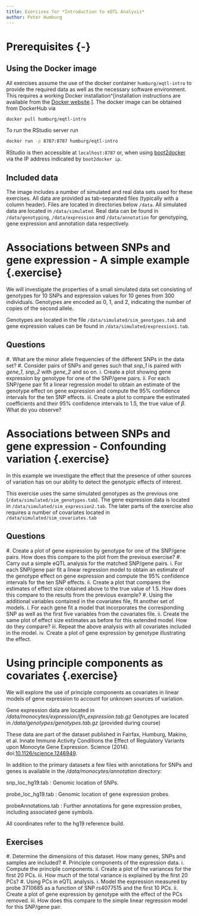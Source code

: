 ```yaml
---
title: Exercises for *Introduction to eQTL Analysis*
author: Peter Humburg
---
```





# Prerequisites {-}
## Using the Docker image
All exercises assume the use of the docker container `humburg/eqtl-intro`
to provide the required data as well as the necessary software environment.
This requires a working Docker installation^[installation instructions are available
from the [Docker website](https://docs.docker.com/installation/).].
The docker image can be obtained from DockerHub via

```sh
docker pull humburg/eqtl-intro
```
To run the RStudio server run

```sh
docker run -p 8787:8787 humburg/eqtl-intro
```
RStudio is then accessible at `localhost:8787` or, when using
[boot2docker](http://boot2docker.io/) via the IP address indicated 
by `boot2docker ip`.

## Included data
The image includes a number of simulated and real data sets used for these 
exercises. All data are provided as tab-separated files (typically with a column header).
Files are located in directories below `/data`. All simulated data are located in
`/data/simulated`. Real data can be found in `/data/genotyping`, `/data/expression`
and `/data/annotation` for genotyping, gene expression and annotation data 
respectively.


# Associations between SNPs and gene expression - A simple example {.exercise}
We will investigate the properties of a small simulated data set 
consisting of genotypes for 10 SNPs and expression values for 10 genes
from 300 individuals. Genotypes are encoded as 0, 1, and 2, indicating 
the number of copies of the second allele.

Genotypes are located in the file `/data/simulated/sim_genotypes.tab` and
gene expression values can be found in `/data/simulated/expression1.tab`.

## Questions

#. What are the minor allele frequencies of the different SNPs in the data set?
#. Consider pairs of SNPs and genes such that *snp_1* is paired with *gene_1*,
*snp_2* with *gene_2* and so on.
	i. Create a plot showing gene expression by genotype for one of the SNP/gene pairs.
    ii. For each SNP/gene pair fit a linear regression model to obtain an 
      estimate of the genotype effect on gene expression and compute the
      95% confidence intervals for the ten SNP effects.
    iii. Create a plot to compare the estimated coefficients and their 95% confidence
      intervals to 1.5, the true value of $\beta$. What do you observe?




# Associations between SNPs and gene expression - Confounding variation {.exercise}
In this example we investigate the effect that the presence of
other sources of variation has on our ability to detect the
genotypic effects of interest.

This exercise uses the same simulated genotypes as the previous one
(`/data/simulated/sim_genotypes.tab`). The gene expression data is
located in `/data/simulated/sim_expression2.tab`. The later parts of 
the exercise also requires a number of covariates located in
`/data/simulated/sim_covariates.tab`

## Questions

#. Create a plot of gene expression by genotype for one of the SNP/gene pairs.
   How does this compare to the plot from the previous exercise?
#. Carry out a simple  eQTL analysis for the matched SNP/gene pairs.
    i. For each SNP/gene pair fit a linear regression model to obtain an 
       estimate of the genotype effect on gene expression and compute the
       95% confidence intervals for the ten SNP effects.
    ii. Create a plot that compares the estimates of effect size obtained
       above to the true value of 1.5. How does this compare to the results
       from the previous example?
#. Using the additional variables contained in the covariates file,
   fit another set of models.
    i. For each gene fit a model that incorporates the corresponding
       SNP as well as the first five variables from the covariates file.
    ii. Create the same plot of effect size estimates as before for this 
       extended model. How do they compare?
    iii. Repeat the above analysis with all covariates included in the model.
    iv. Create a plot of gene expression by genotype illustrating the effect.




# Using principle components as covariates {.exercise}
We will explore the use of principle components as 
covariates in linear models of gene expression to account
for unknown sources of variation.

Gene expression data are located in */data/monocytes/expression/ifn_expression.tab.gz*
Genotypes are located in */data/genotypes/genotypes.tab.gz* (provided during course)

These data are part of the dataset published in
Fairfax, Humburg, Makino, et al.
Innate Immune Activity Conditions the Effect of Regulatory Variants upon 
Monocyte Gene Expression. Science (2014).
doi:[10.1126/science.1246949](http://doi.org/10.1126/science.1246949). 

In addition to the primary datasets a few files with annotations for SNPs and
genes is available in the */data/monocytes/annotation* directory:

snp_loc_hg19.tab
  : Genomic location of SNPs.

probe_loc_hg19.tab
  : Genomic location of gene expression probes.
  
probeAnnotations.tab
  : Further annotations for gene expression probes, including associated gene symbols.
  
All coordinates refer to the hg19 reference build.

## Exercises

#. Determine the dimensions of this dataset. How many genes, SNPs and samples are included?
#. Principle components of the expression data.
    i. Compute the principle components.
    ii. Create a plot of the variances for the first 20 PCs.
    iii. How much of the total variance is explained by the first 20 PCs?
#. Using PCs in eQTL analysis.
    i. Model the expression measured by probe 3710685 as a function of SNP 
       rs4077515 and the first 10 PCs.
    ii. Create a plot of gene expression by genotype with the effect of the PCs
       removed.
    iii. How does this compare to the simple linear regression model for
       this SNP/gene pair.  


